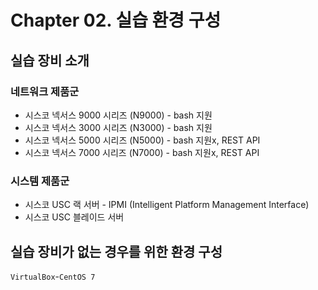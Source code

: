 # Chapter 02. 실습 환경 구성

## 실습 장비 소개

### 네트워크 제품군
- 시스코 넥서스 9000 시리즈 (N9000) - bash 지원  
- 시스코 넥서스 3000 시리즈 (N3000) - bash 지원  
- 시스코 넥서스 5000 시리즈 (N5000) - bash 지원x, REST API  
- 시스코 넥서스 7000 시리즈 (N7000) - bash 지원x, REST API  

### 시스템 제품군
- 시스코 USC 랙 서버 - IPMI (Intelligent Platform Management Interface)
- 시스코 USC 블레이드 서버


## 실습 장비가 없는 경우를 위한 환경 구성
`VirtualBox`-`CentOS 7`
